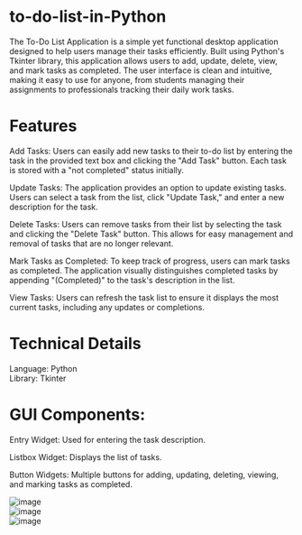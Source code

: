 # to-do-list-in-Python <br>
The To-Do List Application is a simple yet functional desktop application designed to help users manage their tasks efficiently. Built using Python's Tkinter library, this application allows users to add, update, delete, view, and mark tasks as completed. The user interface is clean and intuitive, making it easy to use for anyone, from students managing their assignments to professionals tracking their daily work tasks.<br>

# Features
Add Tasks: Users can easily add new tasks to their to-do list by entering the task in the provided text box and clicking the "Add Task" button. Each task is stored with a "not completed" status initially.<br>

Update Tasks: The application provides an option to update existing tasks. Users can select a task from the list, click "Update Task," and enter a new description for the task.<br>

Delete Tasks: Users can remove tasks from their list by selecting the task and clicking the "Delete Task" button. This allows for easy management and removal of tasks that are no longer relevant.<br>

Mark Tasks as Completed: To keep track of progress, users can mark tasks as completed. The application visually distinguishes completed tasks by appending "(Completed)" to the task's description in the list.<br>

View Tasks: Users can refresh the task list to ensure it displays the most current tasks, including any updates or completions.<br>

# Technical Details
Language: Python<br>
Library: Tkinter<br>

# GUI Components:
Entry Widget: Used for entering the task description.<br>

Listbox Widget: Displays the list of tasks.<br>

Button Widgets: Multiple buttons for adding, updating, deleting, viewing, and marking tasks as completed.<br>

![image](https://github.com/user-attachments/assets/a2ecca35-a457-43e9-90bb-5589e53aabb9)
<br>
![image](https://github.com/user-attachments/assets/e15dc51d-647f-4db1-9634-780b3ee6feac)
<br>
![image](https://github.com/user-attachments/assets/27bbd6fc-b9bf-48da-8a2b-78caca16c061)

